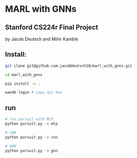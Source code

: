 # MARL with GNNs

## Stanford CS224r Final Project
by Jacob Deutsch and Mihir Kamble

## Install:
```bash
git clone git@github.com:jacobDeutsch10/marl_with_gnns.git

cd marl_with_gnns

pip install -e .

wandb login # copy api key
```

## run

```bash
# run pursuit with MLP
python pursuit.py -m mlp

# CNN
python pursuit.py -m cnn

# GNN
python pursuit.py -m gnn

```
